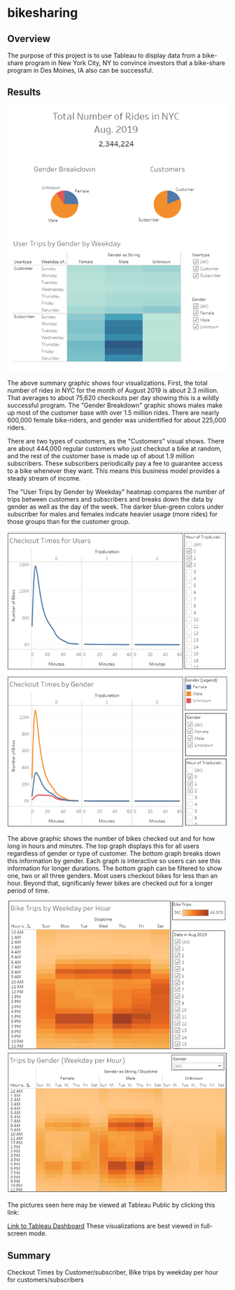 # bikesharing

## Overview

The purpose of this project is to use Tableau to display data from a bike-share program in New York City, NY to convince investors that a bike-share program in Des Moines, IA also can be successful.

## Results

![Summary](https://github.com/mshideler/bikesharing/blob/main/Resources/Summary.PNG)

The above summary graphic shows four visualizations.  First, the total number of rides in NYC for the month of August 2019 is about 2.3 million.  That averages to about 75,620 checkouts per day showing this is a wildly successful program.  The "Gender Breakdown" graphic shows males make up most of the customer base with over 1.5 million rides.  There are nearly 600,000 female bike-riders, and gender was unidentified for about 225,000 riders.

There are two types of customers, as the "Customers" visual shows.  There are about 444,000 regular customers who just checkout a bike at random, and the rest of the customer base is made up of about 1.9 million subscribers.  These subscribers periodically pay a fee to guarantee access to a bike whenever they want.  This means this business model provides a steady stream of income.

The "User Trips by Gender by Weekday" heatmap compares the number of trips between customers and subscribers and breaks down the data by gender as well as the day of the week.  The darker blue-green colors under subscriber for males and females indicate heavier usage (more rides) for those groups than for the customer group.


![Checkout Times](https://github.com/mshideler/bikesharing/blob/main/Resources/Checkout_times.PNG)

The above graphic shows the number of bikes checked out and for how long in hours and minutes.  The top graph displays this for all users regardless of gender or type of customer.  The bottom graph breaks down this information by gender.  Each graph is interactive so users can see this information for longer durations.  The bottom graph can be filtered to show one, two or all three genders.  Most users checkout bikes for less than an hour.  Beyond that, significanly fewer bikes are checked out for a longer period of time.


![Bike Trips](https://github.com/mshideler/bikesharing/blob/main/Resources/Bike_trips.PNG)


The pictures seen here may be viewed at Tableau Public by clicking this link:

[Link to Tableau Dashboard](https://public.tableau.com/app/profile/marisa.shideler/viz/BikeTripAnalysis_16439240018120/BikeTripsbyWeekdayperHour#1)
These visualizations are best viewed in full-screen mode.

## Summary

Checkout Times by Customer/subscriber,
Bike trips by weekday per hour for customers/subscribers
